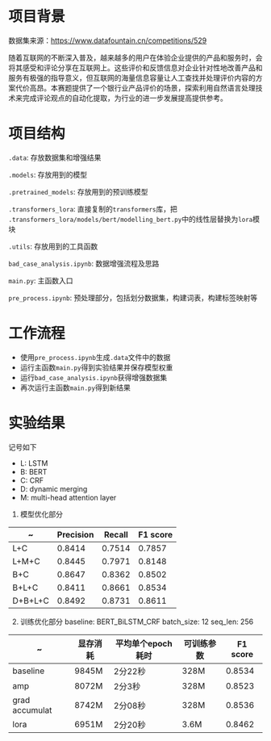 # 项目背景
数据集来源：<https://www.datafountain.cn/competitions/529>

随着互联网的不断深入普及，越来越多的用户在体验企业提供的产品和服务时，会将其感受和评论分享在互联网上。这些评价和反馈信息对企业针对性地改善产品和服务有极强的指导意义，但互联网的海量信息容量让人工查找并处理评价内容的方案代价高昂。本赛题提供了一个银行业产品评价的场景，探索利用自然语言处理技术来完成评论观点的自动化提取，为行业的进一步发展提高提供参考。

# 项目结构
`.data`: 存放数据集和增强结果

`.models`: 存放用到的模型

`.pretrained_models`: 存放用到的预训练模型

`.transformers_lora`: 直接复制的`transformers`库，把 `.transformers_lora/models/bert/modelling_bert.py`中的线性层替换为`lora`模块

`.utils`: 存放用到的工具函数

`bad_case_analysis.ipynb`: 数据增强流程及思路

`main.py`: 主函数入口

`pre_process.ipynb`: 预处理部分，包括划分数据集，构建词表，构建标签映射等

# 工作流程
- 使用`pre_process.ipynb`生成`.data`文件中的数据
- 运行主函数`main.py`得到实验结果并保存模型权重
- 运行`bad_case_analysis.ipynb`获得增强数据集
- 再次运行主函数`main.py`得到新结果

# 实验结果
记号如下
- L: LSTM
- B: BERT
- C: CRF
- D: dynamic merging
- M: multi-head attention layer
1. 模型优化部分

  | ~ | Precision | Recall | F1 score |
  | - | - | - | - |
  | L+C | 0.8414 | 0.7514 | 0.7857 |
  | L+M+C | 0.8445 | 0.7971 | 0.8148 |
  | B+C | 0.8647 | 0.8362 | 0.8502 |
  | B+L+C | 0.8411 | 0.8661 | 0.8534 |
  | D+B+L+C | 0.8492 | 0.8731 | 0.8611 |
2. 训练优化部分
  baseline: BERT_BiLSTM_CRF
  batch_size: 12
  seq_len: 256

  | ~ | 显存消耗 | 平均单个epoch耗时 | 可训练参数 | F1 score |
  | - | - | - | - | - |
  | baseline | 9845M | 2分22秒 | 328M | 0.8534 |
  | amp | 8072M | 2分3秒 | 328M | 0.8523 |
  | grad accumulat | 8742M | 2分08秒 | 328M | 0.8536 |
  | lora | 6951M | 2分20秒 | 3.6M | 0.8462 |
  
